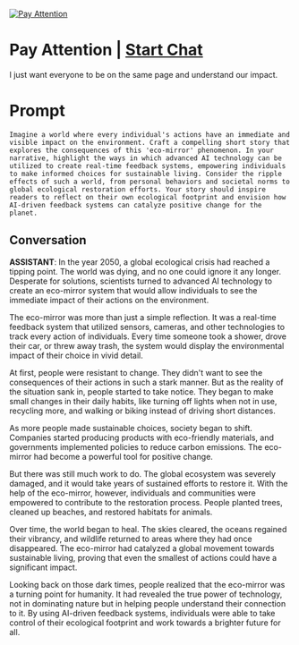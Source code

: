 
[![Pay Attention](https://flow-prompt-covers.s3.us-west-1.amazonaws.com/icon/futuristic/futu_3.png)](https://gptcall.net/chat.html?data=%7B%22contact%22%3A%7B%22id%22%3A%223BZ0upd22cDQaF0qxylOZ%22%2C%22flow%22%3Atrue%7D%7D)
# Pay Attention | [Start Chat](https://gptcall.net/chat.html?data=%7B%22contact%22%3A%7B%22id%22%3A%223BZ0upd22cDQaF0qxylOZ%22%2C%22flow%22%3Atrue%7D%7D)
I just want everyone to be on the same page and understand our impact.

# Prompt

```
Imagine a world where every individual's actions have an immediate and visible impact on the environment. Craft a compelling short story that explores the consequences of this 'eco-mirror' phenomenon. In your narrative, highlight the ways in which advanced AI technology can be utilized to create real-time feedback systems, empowering individuals to make informed choices for sustainable living. Consider the ripple effects of such a world, from personal behaviors and societal norms to global ecological restoration efforts. Your story should inspire readers to reflect on their own ecological footprint and envision how AI-driven feedback systems can catalyze positive change for the planet.
```

## Conversation

**ASSISTANT**: In the year 2050, a global ecological crisis had reached a tipping point. The world was dying, and no one could ignore it any longer. Desperate for solutions, scientists turned to advanced AI technology to create an eco-mirror system that would allow individuals to see the immediate impact of their actions on the environment.



The eco-mirror was more than just a simple reflection. It was a real-time feedback system that utilized sensors, cameras, and other technologies to track every action of individuals. Every time someone took a shower, drove their car, or threw away trash, the system would display the environmental impact of their choice in vivid detail.



At first, people were resistant to change. They didn't want to see the consequences of their actions in such a stark manner. But as the reality of the situation sank in, people started to take notice. They began to make small changes in their daily habits, like turning off lights when not in use, recycling more, and walking or biking instead of driving short distances.



As more people made sustainable choices, society began to shift. Companies started producing products with eco-friendly materials, and governments implemented policies to reduce carbon emissions. The eco-mirror had become a powerful tool for positive change.



But there was still much work to do. The global ecosystem was severely damaged, and it would take years of sustained efforts to restore it. With the help of the eco-mirror, however, individuals and communities were empowered to contribute to the restoration process. People planted trees, cleaned up beaches, and restored habitats for animals.



Over time, the world began to heal. The skies cleared, the oceans regained their vibrancy, and wildlife returned to areas where they had once disappeared. The eco-mirror had catalyzed a global movement towards sustainable living, proving that even the smallest of actions could have a significant impact.



Looking back on those dark times, people realized that the eco-mirror was a turning point for humanity. It had revealed the true power of technology, not in dominating nature but in helping people understand their connection to it. By using AI-driven feedback systems, individuals were able to take control of their ecological footprint and work towards a brighter future for all.


